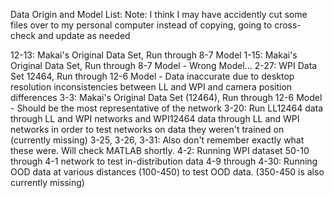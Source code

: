 Data Origin and Model List: 
Note: I think I may have accidently cut some files over to my personal computer instead of copying, going to cross-check and update as needed 


12-13: Makai's Original Data Set, Run through 8-7 Model 
1-15: Makai's Original Data Set, Run through 8-7 Model
    - Wrong Model...
2-27: WPI Data Set 12464, Run through 12-6 Model 
    - Data inaccurate due to desktop resolution inconsistencies between LL and WPI and camera position differences 
3-3: Makai's Original Data Set (12464), Run through 12-6 Model 
    - Should be the most representative of the network 
3-20: Run LL12464 data through LL and WPI networks and WPI12464 data through LL and WPI networks in order to test networks on data they weren't trained on (currently missing)
3-25, 3-26, 3-31: Also don't remember exactly what these were. Will check MATLAB shortly. 
4-2: Running WPI dataset 50-10 through 4-1 network to test in-distribution data 
4-9 through 4-30: Running OOD data at various distances (100-450) to test OOD data. (350-450 is also currently missing)
